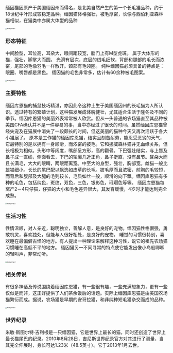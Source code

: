 缅因猫因原产于美国缅因州而得名，是北美自然产生的第一个长毛猫品种，约于18世纪中叶形成较稳定品种。缅因猫体格强壮，被毛厚密，长像与西伯利亚森林猫相似，在猫类中亦属大体型的品种

<img src="https://cdn.jsdelivr.net/gh/six3git/six3git.github.com/images/mianyinmao1.jpg" alt="mianyinmao1" style="zoom:30%;" />



### 形态特征

中间脸型，耳位高，耳朵大，眼间距较宽，脑门上有M型虎斑。
属于大体形的猫，强壮，脚掌大而圆。
光滑有层次，底层的绒毛细软，背部和腿部的毛长而浓密，尾部的毛像羽毛一样散开。颈部有毛领圈。
纯种缅因猫必须具备的特点是：眼圈、嘴唇都是黑色。
缅因猫的毛色非常多，估计有60余种被毛图案。

<img src="https://cdn.jsdelivr.net/gh/six3git/six3git.github.com/images/mianyinmao2.jpg" alt="mianyinmao2" style="zoom:30%;" />



### 主要特性

缅因库恩猫的捕鼠技巧精湛，亦因此令这种土生于美国缅因州的长毛猫为人所认识。透过特有的繁殖计划，这种猫发展成体魄健壮，尤其适合生活于隆冬及不同的季节。缅因库恩猫的美丽外表常常被人欣赏。但从一头普通的农场猫直至其品种被美国CFA确认并不是一件容易的事，当中亦经过了很长的时间。虽然缅因库恩猫曾经失宠及在猫展中消失了一段颇长的时间，但这美丽的猫种今天又再次活跃于各大小猫展了。
原本是工作猫的缅因库恩猫，结实且刻苦耐劳，能忍受恶劣的天气，它最特别的是以拥有一身顺滑，而浓密的披毛。它和挪威森林猫并无血缘关系，但长相极为相似。头形中等阔度，嘴部呈方形，高的颧骨。下巴强壮结实，与上唇及鼻子成一直线，侧面看去，下巴的轮廓几近正角，鼻子挺直，没有鼻节。耳朵大而且长满毛，大大的眼睛，两眼距离宽。中至大的身型，强壮，胸部宽。雌猫一般比雄猫细小。长长的尾巴配以飘逸如皮草的长毛。披毛厚而且浓密，前胸的毛较短，而背后和腹部及大腿的毛则较长，毛质如丝一般，顺滑的向下飘。缅因库恩猫有多种的毛色，包括纯色，斑纹，双色，三色，银影色，玳瑁色等等。 
缅因库恩猫每窝产2－4只仔猫，仔猫的大小和毛色差异很大，其发育缓慢，4岁时才能达到完全成熟。

<img src="https://cdn.jsdelivr.net/gh/six3git/six3git.github.com/images/mianyinmao3.jpg" alt="mianyinmao3" style="zoom:30%;" />



### 生活习性

性情温顺，对人亲近，聪明独立，善解人意，是良好的宠物。缅因猫性格倔强，勇敢机灵，喜欢独处，但能与人很好相处，是良好的宠物。
睡觉的习惯很特别，喜欢睡在最偏僻古怪的地方。有人提出一种理论来解释这种习性，说它的祖先农场猫习惯睡在高低不平的地方。
缅因猫另一不同寻常的特点使它能发出像小鸟般唧唧的轻叫声，非常动听。

<img src="https://cdn.jsdelivr.net/gh/six3git/six3git.github.com/images/mianyinmao4.jpg" alt="mianyinmao4" style="zoom:30%;" />



### 相关传说

有很多神话及传说围绕着缅因库恩猫，有一些很有趣，一些充满想象力，更有一些仅似是而非，这正好提供了人们茶余饭后的话题。实际上缅因库恩猫是由美国农场猫繁衍而成。据说，农场猫是早期的安哥拉猫，和非纯种短毛猫杂交而成的品种。

<img src="https://cdn.jsdelivr.net/gh/six3git/six3git.github.com/images/mianyinmao5.jpg" alt="mianyinmao5" style="zoom:30%;" />



### 世界纪录

米敏·斯图尔特·吉利根是一只缅因猫，它是世界上最长的猫，同时还创造了世界上最长猫尾巴的纪录。2010年8月28日，吉尼斯世界纪录官方对其进行了测量，当其完全伸展时，身长可达1.23米（48.5英寸）。它于2013年1月去世。